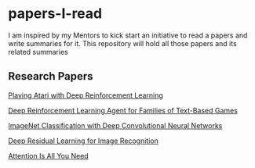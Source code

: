 # papers-I-read
I am inspired by my Mentors to kick start an initiative to read a papers and write summaries for it.
This repository will hold all those papers and its related summaries

<h2>Research Papers</h2>

[Playing Atari with Deep Reinforcement Learning](https://docs.google.com/document/d/13zlJY6RNoGIzw0pQHd-nxkqiGAYwVB0pJJ-nADIgATs/edit)

[Deep Reinforcement Learning Agent for Families of Text-Based Games](https://docs.google.com/document/d/1KOENa66kCky-NmAaZsYQAf0TmYvvLWO9kp9OdPocvG8/edit)

[ImageNet Classification with Deep Convolutional Neural Networks](https://docs.google.com/document/d/1LVDO7-7t-7N8jKuRIyF-1XPhhv0VJ15Z0PEF-AwgR28/edit)

[Deep Residual Learning for Image Recognition](https://docs.google.com/document/d/11vkPalKGHUydE_O2-OPJxnJ9ed3fxP84IFpR53XM_w4/edit)

[Attention Is All You Need](https://docs.google.com/document/d/1fk3_p36p-Pe2CgTndhGUvh9iuvCmW7KeU_itvYvA9NI/edit)
